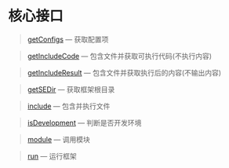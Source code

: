 核心接口
====================

> [getConfigs](https://coding.net/u/emerge/p/asp-vc-framework/git/blob/master/Docs/Api/SimpleExtensions/getConfigs.md) &mdash; 获取配置项

> [getIncludeCode](https://coding.net/u/emerge/p/asp-vc-framework/git/blob/master/Docs/Api/SimpleExtensions/getIncludeCode.md) &mdash; 包含文件并获取可执行代码(不执行内容)

> [getIncludeResult](https://coding.net/u/emerge/p/asp-vc-framework/git/blob/master/Docs/Api/SimpleExtensions/getIncludeResult.md) &mdash; 包含文件并获取执行后的内容(不输出内容)

> [getSEDir](https://coding.net/u/emerge/p/asp-vc-framework/git/blob/master/Docs/Api/SimpleExtensions/getSEDir.md) &mdash; 获取框架根目录

> [include](https://coding.net/u/emerge/p/asp-vc-framework/git/blob/master/Docs/Api/SimpleExtensions/include.md) &mdash; 包含并执行文件

> [isDevelopment](https://coding.net/u/emerge/p/asp-vc-framework/git/blob/master/Docs/Api/SimpleExtensions/isDevelopment.md) &mdash; 判断是否开发环境

> [module](https://coding.net/u/emerge/p/asp-vc-framework/git/blob/master/Docs/Api/SimpleExtensions/module.md) &mdash; 调用模块

> [run](https://coding.net/u/emerge/p/asp-vc-framework/git/blob/master/Docs/Api/SimpleExtensions/run.md) &mdash; 运行框架